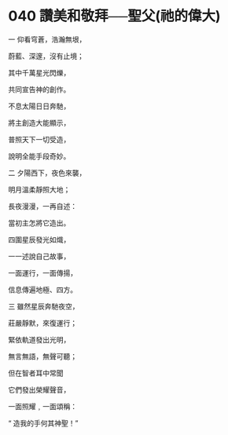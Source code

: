 # 040 讚美和敬拜──聖父(祂的偉大)

一 仰看穹蒼，浩瀚無垠，

蔚藍、深邃，沒有止境；

其中千萬星光閃爍，

共同宣告神的創作。

不息太陽日日奔馳，

將主創造大能顯示，

普照天下一切受造，

說明全能手段奇妙。

二 夕陽西下，夜色來襲，

明月溫柔靜照大地；

長夜漫漫，一再自述：

當初主怎將它造出。

四圍星辰發光如熾，

一一述說自己故事，

一面運行，一面傳揚，

信息傳遍地極、四方。

三 雖然星辰奔馳夜空，

莊嚴靜默，來復運行；

緊依軌道發出光明，

無言無語，無聲可聽；

但在智者耳中常聞

它們發出榮耀聲音，

一面照耀﹐一面頌稱：

“ 造我的手何其神聖！”

